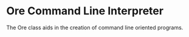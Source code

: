 # Ore Command Line Interpreter

The Ore class aids in the creation of command line oriented programs.
